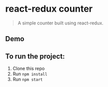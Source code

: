 # react-redux counter

> A simple counter built using react-redux.

## Demo


## To run the project:

1. Clone this repo
2. Run `npm install`
3. Run `npm start`


